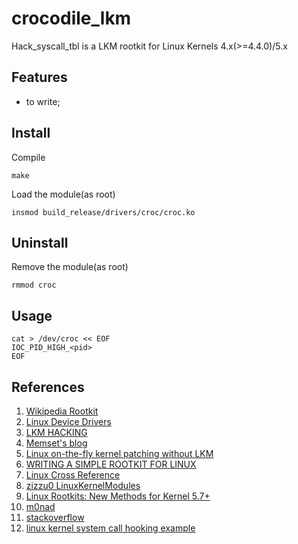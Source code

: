 # crocodile_lkm

Hack_syscall_tbl is a LKM rootkit for Linux Kernels 4.x(>=4.4.0)/5.x

## Features
- to write;

## Install
Compile
```
make
```
Load the module(as root)
```
insmod build_release/drivers/croc/croc.ko
```

## Uninstall
Remove the module(as root)
```
rmmod croc
```

## Usage

```
cat > /dev/croc << EOF
IOC_PID_HIGH_<pid>
EOF
```

## References
1. [Wikipedia Rootkit](https://en.wikipedia.org/wiki/Rootkit)
2. [Linux Device Drivers](http://lwn.net/Kernel/LDD3/)
3. [LKM HACKING](https://web.archive.org/web/20140701183221/https://www.thc.org/papers/LKM_HACKING.html)
4. [Memset's blog](http://memset.wordpress.com/)
5. [Linux on-the-fly kernel patching without LKM](http://phrack.org/issues/58/7.html)
6. [WRITING A SIMPLE ROOTKIT FOR LINUX](https://web.archive.org/web/20160620231623/http://big-daddy.fr/repository/Documentation/Hacking/Security/Malware/Rootkits/writing-rootkit.txt)
7. [Linux Cross Reference](http://lxr.free-electrons.com/)
8. [zizzu0 LinuxKernelModules](https://github.com/zizzu0/LinuxKernelModules/)
9. [Linux Rootkits: New Methods for Kernel 5.7+](https://xcellerator.github.io/posts/linux_rootkits_11/)
10. [m0nad](https://github.com/m0nad/)
11. [stackoverflow](https://stackoverflow.com/questions/31648126/disable-write-protection-for-memory-pages-in-arm)
12. [linux kernel system call hooking example](https://stackoverflow.com/questions/2103315/linux-kernel-system-call-hooking-example)

